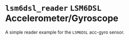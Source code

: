 `lsm6dsl_reader` `LSM6DSL` Accelerometer/Gyroscope
==================================================

A simple reader example for the `LSM6DSL` acc-gyro sensor.
